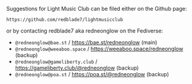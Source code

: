 Suggestions for Light Music Club can be filed either on the Github page:

`https://github.com/redblade7/lightmusicclub`

or by contacting redblade7 aka redneonglow on the Fediverse:

* `@redneonglow@bae.st` / https://bae.st/redneonglow (main)
* `@redneonglow@weeaboo.space` / https://weeaboo.space/redneonglow (backup)
* `@redneonglow@gameliberty.club` / https://gameliberty.club/@redneonglow (backup)
* `@redneonglow@poa.st` / https://poa.st/@redneonglow (backup)
